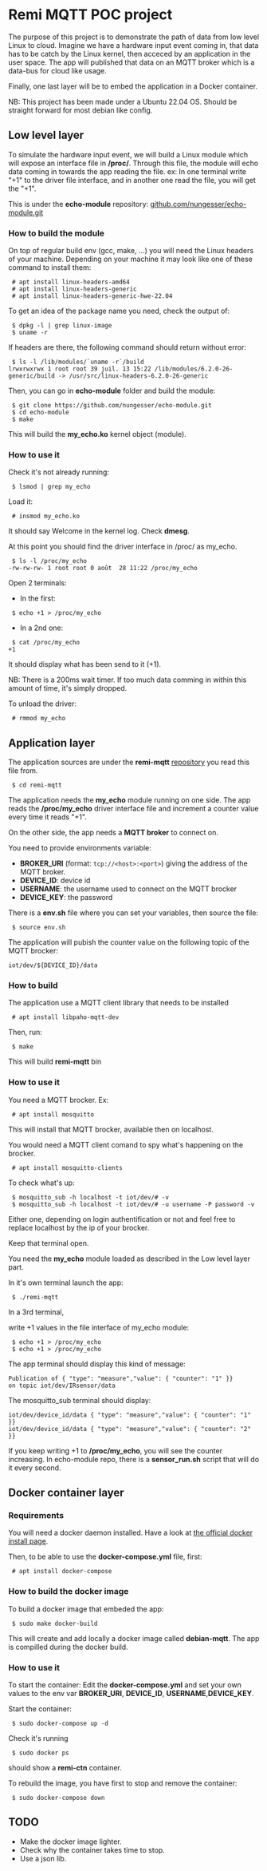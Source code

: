 # Remi MQTT POC project #

The purpose of this project is to demonstrate the path of data from low level Linux to cloud.
Imagine we have a hardware input event coming in, that data has to be catch by the Linux kernel, then acceced by an application in the user space. The app will published that data on an MQTT broker which is a data-bus for cloud like usage.

Finally, one last layer will be to embed the application in a Docker container.

NB: This project has been made under a Ubuntu 22.04 OS. Should be straight forward for most debian like config.

## Low level layer ##

To simulate the hardware input event, we will build a Linux module which will expose an interface file in **/proc/**. Through this file, the module will echo data coming in towards the app reading the file.
ex: In one terminal write "+1" to the driver file interface, and in another one read the file, you will get the "+1".

This is under the **echo-module** repository:
[github.com/nungesser/echo-module.git](https://github.com/nungesser/echo-module.git)


### How to build the module ###

On top of regular build env (gcc, make, ...) you will need the Linux headers of your machine.
Depending on your machine it may look like one of these command to install them:
``` console
 # apt install linux-headers-amd64
 # apt install linux-headers-generic
 # apt install linux-headers-generic-hwe-22.04
```
To get an idea of the package name you need, check the output of:
``` console
 $ dpkg -l | grep linux-image
 $ uname -r
```
If headers are there, the following command should return without error:
``` console
 $ ls -l /lib/modules/`uname -r`/build
lrwxrwxrwx 1 root root 39 juil. 13 15:22 /lib/modules/6.2.0-26-generic/build -> /usr/src/linux-headers-6.2.0-26-generic
```

Then, you can go in **echo-module** folder and build the module: 
``` console
 $ git clone https://github.com/nungesser/echo-module.git
 $ cd echo-module
 $ make
```
This will build the **my_echo.ko** kernel object (module).


### How to use it ###

Check it's not already running:
``` console
 $ lsmod | grep my_echo
```
Load it:
``` console
 # insmod my_echo.ko
```
It should say Welcome in the kernel log. Check **dmesg**.

At this point you should find the driver interface in /proc/ as my_echo.
``` console
 $ ls -l /proc/my_echo
-rw-rw-rw- 1 root root 0 août  28 11:22 /proc/my_echo
```

Open 2 terminals:

  * In the first:
```console
 $ echo +1 > /proc/my_echo
```
  * In a 2nd one:
``` console
 $ cat /proc/my_echo
+1
```
It should display what has been send to it (+1).

NB: There is a 200ms wait timer. If too much data comming in within this amount of time, it's simply dropped.


To unload the driver:
``` console
 # rmmod my_echo
```


## Application layer ##

The application sources are under the **remi-mqtt** [repository](https://github.com/nungesser/remi-mqtt.git) you read this file from.
``` console
 $ cd remi-mqtt
```
The application needs the **my_echo** module running on one side.
The app reads the **/proc/my_echo** driver interface file and increment a counter value every time it reads "+1".

On the other side, the app needs a **MQTT broker** to connect on.

You need to provide environments variable:

  * **BROKER_URI** (format: `tcp://<host>:<port>`) giving the address of the MQTT broker.
  * **DEVICE_ID**: device id
  * **USERNAME**: the username used to connect on the MQTT brocker
  * **DEVICE_KEY**: the password


There is a **env.sh** file where you can set your variables, then source the file:
``` console
 $ source env.sh 
```
The application will pubish the counter value on the following topic of the MQTT brocker:
```
iot/dev/${DEVICE_ID}/data
```

### How to build ###

The application use a MQTT client library that needs to be installed
```console
 # apt install libpaho-mqtt-dev
```
Then, run:
``` console
 $ make
```
This will build **remi-mqtt** bin


### How to use it ###

You need a MQTT brocker.
Ex:
``` console
 # apt install mosquitto
```
This will install that MQTT brocker, available then on localhost.

You would need a MQTT client comand to spy what's happening on the brocker.
``` console
 # apt install mosquitto-clients
```
To check what's up:
``` console
 $ mosquitto_sub -h localhost -t iot/dev/# -v
 $ mosquitto_sub -h localhost -t iot/dev/# -u username -P password -v
```
Either one, depending on login authentification or not and feel free to replace localhost by the ip of your brocker.

Keep that terminal open.


You need the **my_echo** module loaded as described in the Low level layer part.

In it's own terminal launch the app:

``` console
 $ ./remi-mqtt
```

In a 3rd terminal,

write +1 values in the file interface of my_echo module:
``` console
 $ echo +1 > /proc/my_echo
 $ echo +1 > /proc/my_echo
```
The app terminal should display this kind of message:
```
Publication of { "type": "measure","value": { "counter": "1" }}
on topic iot/dev/IRsensor/data
```

The mosquitto_sub terminal should display:
```
iot/dev/device_id/data { "type": "measure","value": { "counter": "1" }}
iot/dev/device_id/data { "type": "measure","value": { "counter": "2" }}
```

If you keep writing +1 to **/proc/my_echo**, you will see the counter increasing.
In echo-module repo, there is a **sensor_run.sh** script that will do it every second. 


## Docker container layer ##

### Requirements ###
You will need a docker daemon installed.
Have a look at [the official docker install page](https://docs.docker.com/engine/install/).

Then, to be able to use the **docker-compose.yml** file, first:
``` console
 # apt install docker-compose
```

### How to build the docker image ###

To build a docker image that embeded the app:
``` console
 $ sudo make docker-build
```
This will create and add locally a docker image called **debian-mqtt**.
The app is compilled during the docker build.


### How to use it ###

To start the container:
Edit the **docker-compose.yml** and set your own values to the env var **BROKER_URI**, **DEVICE_ID**, **USERNAME**,**DEVICE_KEY**.

Start the container:
``` console
 $ sudo docker-compose up -d
```
Check it's running
``` console
 $ sudo docker ps
```
should show a **remi-ctn** container.

To rebuild the image, you have first to stop and remove the container:
``` console
 $ sudo docker-compose down
```


## TODO ##
- Make the docker image lighter.
- Check why the container takes time to stop.
- Use a json lib.